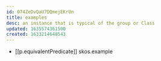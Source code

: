 ```yaml
---
id: 074ZeDvQaU7DQmejEKrUn
title: examples
desc: an instance that is typical of the group or Class
updated: 1635574361500
created: 1633214648543
---
```




- [[p.equivalentPredicate]] skos.example


